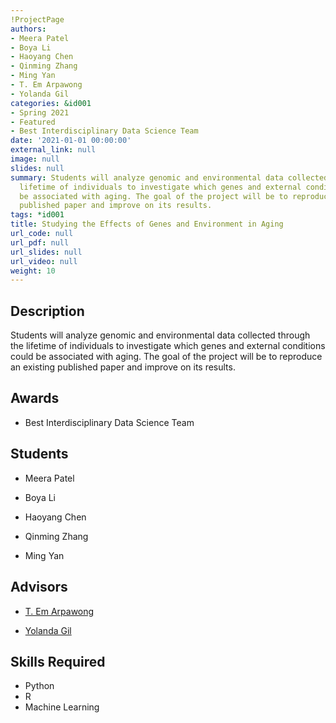 ```yaml
---
!ProjectPage
authors:
- Meera Patel
- Boya Li
- Haoyang Chen
- Qinming Zhang
- Ming Yan
- T. Em Arpawong
- Yolanda Gil
categories: &id001
- Spring 2021
- Featured
- Best Interdisciplinary Data Science Team
date: '2021-01-01 00:00:00'
external_link: null
image: null
slides: null
summary: Students will analyze genomic and environmental data collected through the
  lifetime of individuals to investigate which genes and external conditions could
  be associated with aging. The goal of the project will be to reproduce an existing
  published paper and improve on its results.
tags: *id001
title: Studying the Effects of Genes and Environment in Aging
url_code: null
url_pdf: null
url_slides: null
url_video: null
weight: 10
---
```

## Description

Students will analyze genomic and environmental data collected through the lifetime of individuals to investigate which genes and external conditions could be associated with aging. The goal of the project will be to reproduce an existing published paper and improve on its results.



## Awards
* Best Interdisciplinary Data Science Team





## Students

* Meera Patel

* Boya Li

* Haoyang Chen

* Qinming Zhang

* Ming Yan

## Advisors

* [T. Em Arpawong](../../../author/t-emarpawong)

* [Yolanda Gil](../../../author/yolanda-gil)

## Skills Required


* Python
* R
* Machine Learning